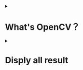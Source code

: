 <details>
<summary>
  
# What's OpenCV？

</summary>
<H1>1.OpenCV 是什麼</H1>
---
OpenCV 全名是 Open Source Computer Vision Library ( 開源計算機視覺函式庫 )，OpenCV 由 Intel 發起並開發，以 BSD 授權條款授權發行，可以在商業和研究領域中免費使用，是目前發展最完整的電腦視覺開源資源。

OpenCV 常應用於擴增實境、臉部辨識、手勢辨識、動作辨識、運動跟蹤、物體辨識或圖像分割...等領域，能使用各種不同語言 ( Java、Python、C/C++...等 ) 進行開發，由於 OpenCV 的高執行效率，甚至可用來開發 Real-time 的應用程式。

</summary>

---
# 2.讀取圖片練習
請照以下程式碼執行

## 讀圖方式一
```
from IPython.display import Image, display

display(Image(filename="lenna.jpg"))
```

### 顯示結果
<hr>
<img src="jupyter_lenna.png" width="200" height="200" />
<hr>

## 讀圖方式二
彈出 Windows 視窗
```
import cv2

image = cv2.imread("lenna.jpg")
cv2.imshow("lenna",image)

cv2.waitKey(0)
cv2.destroyAllWindows()
```
### 顯示結果
<br>
<img src="windows-lenna.jpg" width="150" height="200" />
<br>
<hr>

## 讀圖方式三
使用 matplotlib 顯示圖形
```
import cv2
from matplotlib import pyplot as plt

im = cv2.imread("lenna.jpg",1)  # load image as bgr
im2 = im[:,:,::-1]              # Convert image as rgb
plt.imshow(im2)
plt.show()
```
### 顯示結果
<br>
<img src="plt-lenna.jpg" width="400" heigh="400" />
<br><hr>


## 練習一: 同時顯示多張子圖，以不同RGB色系呈現
```
import cv2
from matplotlib import pyplot as plt

img = cv2.imread("lenna.jpg",1)

plt.figure(num='astronaut',figsize=(8,8))  #創建一個名為astronaut的視窗,並設置大小 

plt.subplot(2,2,1)     #將窗口分為兩行兩列四個子圖，則可顯示四幅圖片
plt.title('origin image')   #第一幅圖片標題
plt.imshow(img[:,:,::-1])      #繪製第一幅圖片
plt.axis('off')     #不顯示座標尺寸

plt.subplot(2,2,2)     #第二個子圖
plt.title('R channel')   #第二幅圖片標題
plt.imshow(img[:,:,0],plt.cm.gray)      #繪製第二幅圖片,且為灰度圖
plt.axis('off')     #不顯示座標尺寸

plt.subplot(2,2,3)     #第三個子圖
plt.title('G channel')   #第三幅圖片標題
plt.imshow(img[:,:,1],plt.cm.gray)      #繪製第三幅圖片,且為灰度圖
plt.axis('off')     #不顯示座標尺寸

plt.subplot(2,2,4)     #第四個子圖
plt.title('B channel')   #第四幅圖片標題
plt.imshow(img[:,:,2],plt.cm.gray)      #繪製第四幅圖片,且為灰度圖
plt.axis('off')     #不顯示座標尺寸
```
### 顯示結果
<br>
<img src="RGB-lenna.jpg" width="400" height="400" />
<br><hr>


## 練習二: 同時顯示多張子圖，以不同 "亮度" 呈現
```
import matplotlib.pyplot as plt
import matplotlib.image as img
from PIL import Image, ImageEnhance

plt.figure(figsize=(8,8))

img = Image.open("lenna.jpg")              # 開啟圖片
enhancer = ImageEnhance.Brightness(img)   # 建立調整亮度的方法

plt.subplot(221)
plt.imshow(img)               # 顯示原圖

plt.subplot(222)
img2 = enhancer.enhance(0.5)  # 顯示亮度 x0.5 的圖片
plt.imshow(img2)

plt.subplot(223)
img3 = enhancer.enhance(1.5)  # 顯示亮度 x1.5 的圖片
plt.imshow(img3)

plt.subplot(224)
img4 = enhancer.enhance(3)    # 顯示亮度 x3 的圖片
plt.imshow(img4)

plt.show()
```
### 顯示結果
<br>
<img src="line-lenna.jpg" width="400" height="400" />
<br><hr>


## 練習三: 同時顯示多張子圖，以水平及垂直翻轉呈現
```
import cv2
import matplotlib.pyplot as plt
import matplotlib.image as img

from PIL import Image, ImageEnhance

plt.figure(figsize=(8,8))

im = cv2.imread("lenna.jpg")            # 開啟圖片
img = im[:,:,::-1]

plt.subplot(221)
plt.imshow(img)               # 顯示原圖

plt.subplot(222)
img2 = cv2.flip(img,1)
plt.imshow(img2)

plt.subplot(223)
img3 = cv2.flip(img,0)
plt.imshow(img3)

plt.subplot(224)
img4 = cv2.flip(img2,0)
plt.imshow(img4)

plt.show()
```
### 顯示結果
<br>
<img src="flip-lenna.jpg" width="400" height="400" />
<br><hr>


## 練習四: 圖片的放大縮小 ( Resize )
```
import cv2
import matplotlib.pyplot as plt
import matplotlib.image as img

from PIL import Image, ImageEnhance

plt.figure(figsize=(8,8))

im = cv2.imread("lenna.jpg")            # 開啟圖片
img = im[:,:,::-1]

plt.subplot(221)
plt.imshow(img)               # 顯示原圖
plt.title(img.shape)

scale_percent = 50       # percent of original size
width = int(img.shape[1] * scale_percent / 100)
height = int(img.shape[0] * scale_percent / 100)
dim = (width, height)
# resize image
#img2 = cv2.resize(img, dim, interpolation = cv2.INTER_AREA)
#img2 = cv2.resize(img, dim)
img2 = cv2.resize(img, (0, 0), fx = 0.2, fy = 0.2)

plt.subplot(222)
plt.imshow(img2)
plt.title(img2.shape)

scale_percent = 150       # percent of original size
width = int(img.shape[1] * scale_percent / 100)
height = int(img.shape[0] * scale_percent / 100)
dim = (width, height)
# resize image
#img3 = cv2.resize(img, dim, interpolation = cv2.INTER_AREA)
#img3 = cv2.resize(img, dim)
img3 = cv2.resize(img, (1050, 1610))

plt.subplot(223)
plt.imshow(img3)
plt.title(img3.shape)

scale_percent = 200       # percent of original size
width = int(img.shape[1] * scale_percent / 100)
height = int(img.shape[0] * scale_percent / 100)
dim = (width, height)
# resize image
#img4 = cv2.resize(img, dim, interpolation = cv2.INTER_AREA)
img4 = cv2.resize(img, (780, 540),interpolation = cv2.INTER_LINEAR)

plt.subplot(224)
plt.imshow(img4)
plt.title(img4.shape)

plt.show()
```
### 顯示結果
<br>
<img src="resize-lenna.jpg" width="400" height="400" />
<br><hr>


## 練習五: 邊緣運算
```
import cv2
from matplotlib import pyplot as plt

img = cv2.imread('lenna.jpg')
im2 = img[:,:,::-1]              # Convert image as rgb
plt.imshow(im2)
plt.show()

im3 = cv2.cvtColor(img, cv2.COLOR_BGR2GRAY)  # 轉成灰階
im3 = cv2.medianBlur(im3, 7)                 # 模糊化，去除雜訊
output = cv2.Canny(im3, 36, 36)              # 偵測邊緣

plt.imshow(output)
plt.show()
```
### 顯示結果
<br>
<img src="canny-lenna.jpg.png" width="250" height="600" />
<br><hr>
</details>

<details>
<summary>

# Disply all result

</summary>
<H1>讀圖方式一</H1>
<img src="jupyter_lenna.png" width="200" height="200" />
<H1>讀圖方式二</H1>
<img src="windows-lenna.jpg" width="150" height="200" />
<H1>讀圖方式三</H1>
<img src="plt-lenna.jpg" width="400" heigh="400" />
<H1>練習一: 同時顯示多張子圖，以不同RGB色系呈現</H1>
<img src="RGB-lenna.jpg" width="400" height="400" />
<H1>練習二: 同時顯示多張子圖，以不同 "亮度" 呈現</H1>
<img src="line-lenna.jpg" width="400" height="400" />
<H1>練習三: 同時顯示多張子圖，以水平及垂直翻轉呈現</H1>
<img src="flip-lenna.jpg" width="400" height="400" />
<H1>練習四: 圖片的放大縮小 ( Resize )</H1>
<img src="resize-lenna.jpg" width="400" height="400" />
<H1>練習五: 邊緣運算</H1>
<img src="canny-lenna.jpg.png" width="250" height="600" />


</details>
